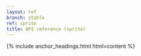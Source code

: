 ```yaml
---
layout: ref
branch: stable
ref: sprite
title: API reference (sprite)
---
```

{% include anchor_headings.html html=content %}